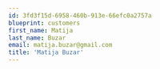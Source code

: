 ```yaml
---
id: 3fd3f15d-6958-460b-913e-66efc0a2757a
blueprint: customers
first_name: Matija
last_name: Buzar
email: matija.buzar@gmail.com
title: 'Matija Buzar'
---
```

